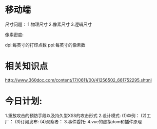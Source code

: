 # 移动端
尺寸问题：
1.物理尺寸
2.像素尺寸
3.逻辑尺寸

像素密度:

dpi:每英寸的打印点数
ppi:每英寸的像素数


# 相关知识点
http://www.360doc.com/content/17/0611/00/41256502_661752295.shtml


# 今日计划:
  1.重放攻击的预防手段以及持久型XSS的攻击形式
  2.设计模式:
    (1)单例：
    (2)工厂：
    (3)订阅发布:
    (4)观察者：
  3.事件委托:
  4.vue的虚拟dom和插件原理







